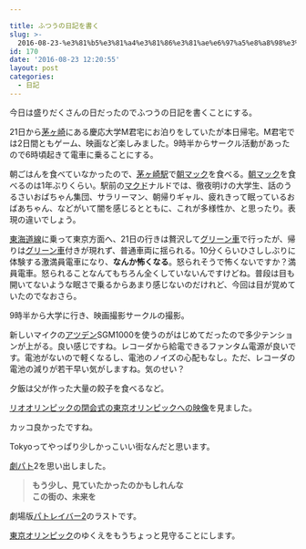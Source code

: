 ```yaml
---

title: ふつうの日記を書く
slug: >-
  2016-08-23-%e3%81%b5%e3%81%a4%e3%81%86%e3%81%ae%e6%97%a5%e8%a8%98%e3%82%92%e6%9b%b8%e3%81%8f-2016-08-23
id: 170
date: '2016-08-23 12:20:55'
layout: post
categories:
  - 日記
---
```


今日は盛りだくさんの日だったのでふつうの日記を書くことにする。

21日から[茅ヶ崎](http://d.hatena.ne.jp/keyword/%B3%FD%A5%F6%BA%EA)にある慶応大学M君宅にお泊りをしていたが本日帰宅。M君宅では2日間ともゲーム、映画など楽しみました。9時半からサークル活動があったので6時頃起きて電車に乗ることにする。

朝ごはんを食べていなかったので、[茅ヶ崎駅](http://d.hatena.ne.jp/keyword/%B3%FD%A5%F6%BA%EA%B1%D8)で[朝マック](http://d.hatena.ne.jp/keyword/%C4%AB%A5%DE%A5%C3%A5%AF)を食べる。[朝マック](http://d.hatena.ne.jp/keyword/%C4%AB%A5%DE%A5%C3%A5%AF)を食べるのは1年ぶりくらい。駅前の[マクド](http://d.hatena.ne.jp/keyword/%A5%DE%A5%AF%A5%C9)ナルドでは、徹夜明けの大学生、話のうるさいおばちゃん集団、サラリーマン、朝帰りギャル、疲れきって眠っているおばあちゃん、などがいて闇を感じるとともに、これが多様性か、と思ったり。表現の違いでしょう。

[東海道線](http://d.hatena.ne.jp/keyword/%C5%EC%B3%A4%C6%BB%C0%FE)に乗って東京方面へ、21日の行きは贅沢して[グリーン車](http://d.hatena.ne.jp/keyword/%A5%B0%A5%EA%A1%BC%A5%F3%BC%D6)で行ったが、帰りは[グリーン車](http://d.hatena.ne.jp/keyword/%A5%B0%A5%EA%A1%BC%A5%F3%BC%D6)付きが現れず、普通車両に揺られる。10分くらいひさししぶりに体験する激満員電車になり、**なんか怖くなる**。怒られそうで怖くないですか？満員電車。怒られることなんてもちろん全くしていないんですけどね。普段は目も開いてないような眠さで乗るからあまり感じないのだけれど、今回は目が覚めていたのでなおさら。

9時半から大学に行き、映画撮影サークルの撮影。

新しいマイクの[アツデン](http://d.hatena.ne.jp/keyword/%A5%A2%A5%C4%A5%C7%A5%F3)SGM1000を使うのがはじめてだったので多少テンションが上がる。良い感じですね。レコーダから給電できるファンタム電源が良いです。電池がないので軽くなるし、電池のノイズの心配もなし。ただ、レコーダの電池の減りが若干早い気がしますね。気のせい？

夕飯は父が作った大量の餃子を食べるなど。

[リオオリンピックの閉会式の東京オリンピックへの映像](https://www.youtube.com/watch?v=sk6uU8gb8PA&app=desktop)を見ました。

カッコ良かったですね。

Tokyoってやっぱり少しかっこいい街なんだと思います。

[劇パト](http://d.hatena.ne.jp/keyword/%B7%E0%A5%D1%A5%C8)2を思い出しました。

> **もう少し、見ていたかったのかもしれんな  
> この街の、未来を**

劇場版[パトレイバー2](http://d.hatena.ne.jp/keyword/%A5%D1%A5%C8%A5%EC%A5%A4%A5%D0%A1%BC2)のラストです。

[東京オリンピック](http://d.hatena.ne.jp/keyword/%C5%EC%B5%FE%A5%AA%A5%EA%A5%F3%A5%D4%A5%C3%A5%AF)のゆくえをもうちょっと見守ることにします。